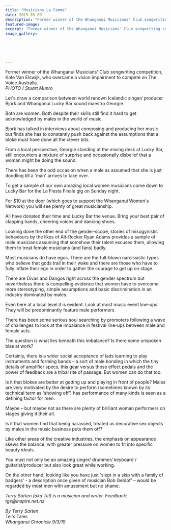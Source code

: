 ```yaml
---
title: "Musicians La Femme"
date: 2019-03-09
description: "Former winner of the Whanganui Musicians' Club songwriting competition, Kate Van Elswijk, who overcame a vision..."
featured-image: 
excerpt: "Former winner of the Whanganui Musicians' Club songwriting competition, Kate Van Elswijk, who overcame a vision impairment to compete on The Voice Australia."
image_gallery:
    
    
    
    
    
---
```


<p><span>Former winner of the Whanganui Musicians' Club songwriting competition, Kate Van Elswijk, who overcame a vision impairment to compete on The Voice Australia. <br /><em>PHOTO / Stuart Munro</em></span></p>
<p class="element element-paragraph">Let's draw a comparison between world renown Icelandic singer/ producer Bjork and Whanganui Lucky Bar sound maestro Georgie.</p>
<p class="element element-paragraph">Both are women. Both despite their skills still find it hard to get acknowledged by males in the world of music.</p>
<p class="element element-paragraph">Bjork has talked in interviews about composing and producing her music but finds she has to constantly push back against the assumptions that a bloke must have done all the clever bits.</p>
<p class="element element-paragraph">From a local perspective, Georgie standing at the mixing desk at Lucky Bar, still encounters a mixture of surprise and occasionally disbelief that a woman might be doing the sound.</p>
<p class="element element-paragraph">There has been the odd occasion when a male as assumed that she is just doodling till a 'man' arrives to take over.</p>
<p class="element element-paragraph">To get a sample of our own amazing local women musicians come down to Lucky Bar for the La Fiesta Finale gig on Sunday night.</p>
<p class="element element-paragraph">For $10 at the door (which goes to support the Whanganui Women's Network) you will see plenty of great musicianship.</p>
<p class="element element-paragraph">All have donated their time and Lucky Bar the venue. Bring your best pair of clapping hands, cheering voices and dancing shoes.</p>
<p class="element element-paragraph">Looking done the other end of the gender-scope, stories of misogynistic behaviours by the likes of Alt-Rocker Ryan Adams provides a sample of male musicians assuming that somehow their talent excuses them, allowing them to treat female musicians (and fans) badly.</p>
<p class="element element-paragraph">Most musicians do have egos. There are the full-blown narcissistic types who believe that gods trail in their wake and there are those who have to fully inflate their ego in order to gather the courage to get up on stage.</p>
<p class="element element-paragraph">There are Divas and Dangos right across the gender spectrum but nevertheless there is compelling evidence that women have to overcome more stereotyping, simple assumptions and basic discrimination in an industry dominated by males.</p>
<p class="element element-paragraph">Even here at a local level it is evident. Look at most music event line-ups. They will be predominantly feature male performers.</p>
<p class="element element-paragraph">There has been some serious soul searching by promoters following a wave of challenges to look at the imbalance in festival line-ups between male and female acts.</p>
<p class="element element-paragraph">The question is what lies beneath this imbalance? Is there some unspoken bias at work?</p>
<p class="element element-paragraph">Certainly, there is a wider social acceptance of lads learning to play instruments and forming bands &ndash; a sort of male bonding in which the tiny details of amplifier specs, this gear versus those effect pedals and the power of feedback are a tribal rite of passage. But women can do that too.</p>
<p class="element element-paragraph">Is it that blokes are better at getting up and playing in front of people? Males are very motivated by the desire to perform (sometimes known by its technical term as 'showing off') has performance of many kinds is seen as a defining factor for men.</p>
<p class="element element-paragraph">Maybe &ndash; but maybe not as there are plenty of brilliant woman performers on stages giving it their all.</p>
<p class="element element-paragraph">Is it that women find that being harassed, treated as decorative sex objects by males in the music business puts them off?</p>
<p class="element element-paragraph">Like other areas of the creative industries, the emphasis on appearance skews the balance, with greater pressure on women to fit into specific beauty ideals.</p>
<p class="element element-paragraph">You must not only be an amazing singer/ drummer/ keyboard / guitarist/producer but also look great while working.</p>
<p class="element element-paragraph">On the other hand, looking like you have just 'slept in a skip with a family of badgers' - a description once given of musician Bob Geldof' &ndash; would be regarded by most men with amusement but no shame.</p>
<p class="element element-paragraph"><em>Terry Sarten (aka Tel) is a musician and writer. Feedback: tgs@inspire.net.nz</em></p>
<p class="element element-paragraph"><em>By Terry Sarten<br /></em>Tel's Tales<br /><em>Whanganui Chronicle 9/3/19</em></p>

